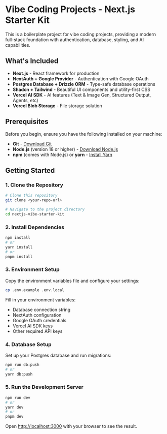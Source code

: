 # Vibe Coding Projects - Next.js Starter Kit

This is a boilerplate project for vibe coding projects, providing a modern full-stack foundation with authentication, database, styling, and AI capabilities.

## What's Included

- **Next.js** - React framework for production
- **NextAuth + Google Provider** - Authentication with Google OAuth
- **Postgres Database + Drizzle ORM** - Type-safe database operations
- **Shadcn + Tailwind** - Beautiful UI components and utility-first CSS
- **Vercel AI SDK** - AI features (Text & Image Gen, Structured Output, Agents, etc)
- **Vercel Blob Storage** - File storage solution

## Prerequisites

Before you begin, ensure you have the following installed on your machine:

- **Git** - [Download Git](https://git-scm.com/downloads)
- **Node.js** (version 18 or higher) - [Download Node.js](https://nodejs.org/)
- **npm** (comes with Node.js) or **yarn** - [Install Yarn](https://yarnpkg.com/getting-started/install)

## Getting Started

### 1. Clone the Repository

```bash
# Clone this repository
git clone <your-repo-url>

# Navigate to the project directory
cd nextjs-vibe-starter-kit
```

### 2. Install Dependencies

```bash
npm install
# or
yarn install
# or
pnpm install
```

### 3. Environment Setup

Copy the environment variables file and configure your settings:

```bash
cp .env.example .env.local
```

Fill in your environment variables:
- Database connection string
- NextAuth configuration
- Google OAuth credentials
- Vercel AI SDK keys
- Other required API keys

### 4. Database Setup

Set up your Postgres database and run migrations:

```bash
npm run db:push
# or
yarn db:push
```

### 5. Run the Development Server

```bash
npm run dev
# or
yarn dev
# or
pnpm dev
```

Open [http://localhost:3000](http://localhost:3000) with your browser to see the result.

